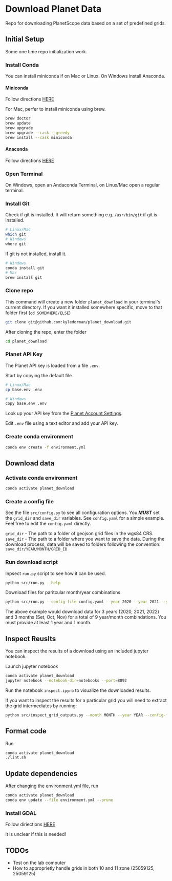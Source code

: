 # Download Planet Data

Repo for downloading PlanetScope data based on a set of predefined grids. 

## Initial Setup

Some one time repo initialization work. 

### Install Conda
You can install miniconda if on Mac or Linux. On Windows install Anaconda.

#### Miniconda
Follow directions [HERE](https://docs.anaconda.com/miniconda/install/)

For Mac, perfer to install miniconda using brew. 
```bash
brew doctor
brew update
brew upgrade
brew upgrade --cask --greedy
brew install --cask miniconda
```

#### Anaconda
Follow directions [HERE](https://docs.anaconda.com/anaconda/install/)

### Open Terminal
On Windows, open an Andaconda Terminal, on Linux/Mac open a regular terminal. 

### Install Git
Check if git is installed. It will return something e.g. `/usr/bin/git` if git is installed. 
```bash
# Linux/Mac
which git
# Windows
where git
```

If git is not installed, install it. 
```bash
# Windows
conda install git
# Mac
brew install git
```

### Clone repo
This command will create a new folder `planet_download` in your terminal's current directory. If you want it installed somewhere specific, move to that folder first (`cd SOMEWHERE/ELSE`)
```bash
git clone git@github.com:kyledorman/planet_download.git
```

After cloning the repo, enter the folder
```bash
cd planet_download
```

### Planet API Key
The Planet API key is loaded from a file `.env`. 

Start by copying the default file
```bash
# Linux/Mac
cp base.env .env

# Windows
copy base.env .env
```
Look up your API key from the [Planet Account Settings](https://www.planet.com/account/#/user-settings). 

Edit `.env` file using a text editor and add your API key.

### Create conda environment
```bash
conda env create -f environment.yml
```

## Download data

### Activate conda environment
```bash
conda activate planet_download
```

### Create a config file
See the file `src/config.py` to see all configuration options. You ***MUST*** set the `grid_dir` and `save_dir` variables. See `config.yaml` for a simple example. Feel free to edit the `config.yaml` directly. 

`grid_dir` - The path to a folder of geojson grid files in the wgs84 CRS. 
`save_dir` - The path to a folder where you want to save the data. During the download process, data will be saved to folders following the convention: `save_dir/YEAR/MONTH/GRID_ID`

### Run download script
Inpsect `run.py` script to see how it can be used.
```bash
python src/run.py --help
```

Download files for paritcular month/year combinations
```bash
python src/run.py --config-file config.yaml --year 2020 --year 2021 --year 2022 --month 09 --month 10 --month 11
```
The above example would download data for 3 years (2020, 2021, 2022) and 3 months (Set, Oct, Nov) for a total of 9 year/month combindations. You must provide at least 1 year and 1 month. 

## Inspect Reuslts
You can inspect the results of a download using an included jupyter notebook. 

Launch jupyter notebook
```bash
conda activate planet_download
jupyter notebook --notebook-dir=notebooks --port=8892
```
Run the notebook `inspect.ipynb` to visualize the downloaded results. 

If you want to inspect the results for a particular grid you will need to extract the grid intermediates by running:
```bash
python src/inspect_grid_outputs.py --month MONTH --year YEAR --config-file CONFIG_FILE --grid-id GRID-ID
```

## Format code

Run
```bash
conda activate planet_download
./lint.sh
```

## Update dependencies
After changing the environment.yml file, run
```bash
conda activate planet_download
conda env update --file environment.yml --prune
```

### Install GDAL

Follow diriections [HERE](https://gdal.org/en/stable/download.html)

It is unclear if this is needed!

## TODOs
- Test on the lab computer
- How to approprietly handle grids in both 10 and 11 zone (25059125, 25059125)
